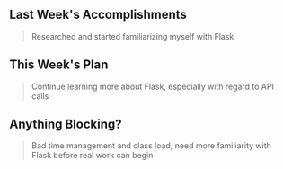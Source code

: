 ## Last Week's Accomplishments

> Researched and started familiarizing myself with Flask

## This Week's Plan

> Continue learning more about Flask, especially with regard to API calls

## Anything Blocking?

> Bad time management and class load, need more familiarity with Flask before real work can begin
